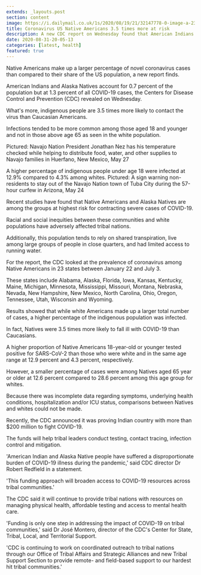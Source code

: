 ```yaml
---
extends: _layouts.post
section: content
image: https://i.dailymail.co.uk/1s/2020/08/19/21/32147778-0-image-a-23_1597869409308.jpg 
title: Coronavirus US Native Americans 3.5 times more at risk 
description: A new CDC report on Wednesday found that American Indians and Alaska Natives account for 0.7 percent of the US population but at 1.3 percent of all novel coronavirus cases. 
date: 2020-08-31-20-05-13 
categories: [latest, health] 
featured: true 
--- 
```

Native Americans make up a larger percentage of novel coronavirus cases than compared to their share of the US population, a new report finds.

American Indians and Alaska Natives account for 0.7 percent of the population but at 1.3 percent of all COVID-19 cases, the Centers for Disease Control and Prevention (CDC) revealed on Wednesday. 

What's more, indigenous people are 3.5 times more likely to contact the virus than Caucasian Americans. 

Infections tended to be more common among those aged 18 and younger and not in those above age 65 as seen in the white population.

Pictured: Navajo Nation President Jonathan Nez has his temperature checked while helping to distribute food, water, and other supplies to Navajo families in Huerfano, New Mexico, May 27

A higher percentage of indigenous people under age 18 were infected at 12.9% compared to 4.3% among whites. Pictured: A sign warning non-residents to stay out of the Navajo Nation town of Tuba City during the 57-hour curfew in Arizona, May 24

Recent studies have found that Native Americans and Alaska Natives are among the groups at highest risk for contracting severe cases of COVID-19. 

Racial and social inequities between these communities and white populations have adversely affected tribal nations.

Additionally, this population tends to rely on shared transpiration, live among large groups of people in close quarters, and had limited access to running water.

For the report, the CDC looked at the prevalence of coronavirus among Native Americans in 23 states between January 22 and July 3.

These states include Alabama, Alaska, Florida, Iowa, Kansas, Kentucky, Maine, Michigan, Minnesota, Mississippi, Missouri, Montana, Nebraska, Nevada, New Hampshire, New Mexico, North Carolina, Ohio, Oregon, Tennessee, Utah, Wisconsin and Wyoming. 

Results showed that while white Americans made up a larger total number of cases, a higher percentage of the indigenous population was infected.



In fact, Natives were 3.5 times more likely to fall ill with COVID-19 than Caucasians. 

A higher proportion of Native Americans 18-year-old or younger tested positive for SARS-CoV-2 than those who were white and in the same age range at 12.9 percent and 4.3 percent, respectively.

However, a smaller percentage of cases were among Natives aged 65 year or older at 12.6 percent compared to 28.6 percent among this age group for whites. 

Because there was incomplete data regarding symptoms, underlying health conditions, hospitalization and/or ICU status, comparisons between Natives and whites could not be made.  

Recently, the CDC announced it was proving Indian country with more than $200 million to fight COVID-19.

The funds will help tribal leaders conduct testing, contact tracing, infection control and mitigation.  





'American Indian and Alaska Native people have suffered a disproportionate burden of COVID-19 illness during the pandemic,' said CDC director Dr Robert Redfield in a statement.

'This funding approach will broaden access to COVID-19 resources across tribal communities.'

The CDC said it will continue to provide tribal nations with resources on managing physical health, affordable testing and access to mental health care. 

'Funding is only one step in addressing the impact of COVID-19 on tribal communities,' said Dr José Montero, director of the CDC's Center for State, Tribal, Local, and Territorial Support. 

'CDC is continuing to work on coordinated outreach to tribal nations through our Office of Tribal Affairs and Strategic Alliances and new Tribal Support Section to provide remote- and field-based support to our hardest hit tribal communities.'  




